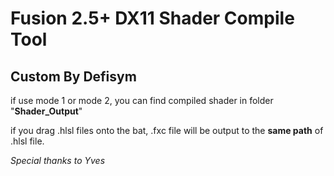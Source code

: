 # Fusion 2.5+ DX11 Shader Compile Tool

##  Custom By Defisym

if use mode 1 or mode 2, you can find compiled shader in folder "**Shader_Output**"

if you drag .hlsl files onto the bat, .fxc file will be output to the **same path** of .hlsl file.



*Special thanks to Yves*